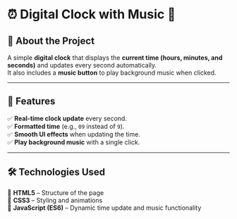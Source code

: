 # ⏰ Digital Clock with Music 🎵  

## 📜 About the Project  
A simple **digital clock** that displays the **current time (hours, minutes, and seconds)** and updates every second automatically.  
It also includes a **music button** to play background music when clicked.  

---

## 🚀 Features  
✅ **Real-time clock update** every second.  
✅ **Formatted time** (e.g., `09` instead of `9`).  
✅ **Smooth UI effects** when updating the time.  
✅ **Play background music** with a single click.  

---

## 🛠️ Technologies Used  
🔹 **HTML5** – Structure of the page  
🔹 **CSS3** – Styling and animations  
🔹 **JavaScript (ES6)** – Dynamic time update and music functionality  

